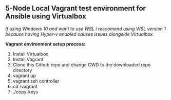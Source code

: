## 5-Node Local Vagrant test environment for Ansible using Virtualbox

*If using Windows 10 and want to use WSL i reccomend using WSL version 1 because having Hyper-v enabled causes issues alongside Virtualbox.*

**Vagrant environment setup process:**

1. Install Virtualbox
1. Install Vagrant
1. Clone this Github repo and change CWD to the downloaded repo directory
1. vagrant up
1. vagrant ssh controller
1. cd /vagrant
1. ./copy-keys


